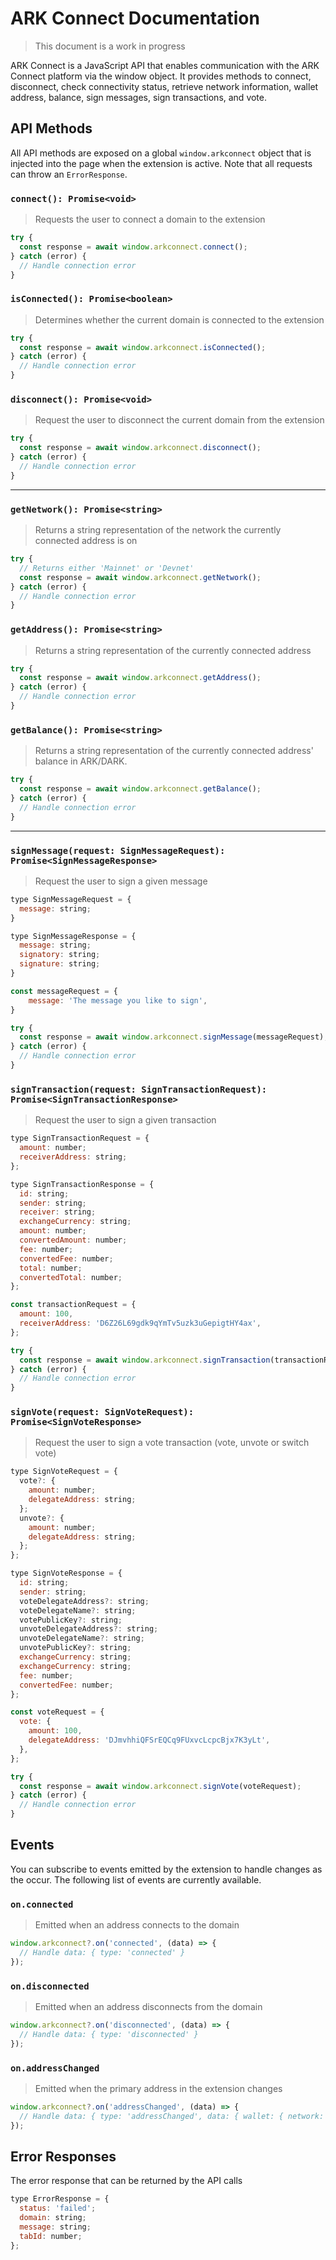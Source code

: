 # ARK Connect Documentation

> This document is a work in progress

ARK Connect is a JavaScript API that enables communication with the ARK Connect platform via the window object. It provides methods to connect, disconnect, check connectivity status, retrieve network information, wallet address, balance, sign messages, sign transactions, and vote.

## API Methods

All API methods are exposed on a global `window.arkconnect` object that is injected into the page when the extension is active. Note that all requests can throw an `ErrorResponse`.

### `connect(): Promise<void>`

> Requests the user to connect a domain to the extension

```javascript
try {
  const response = await window.arkconnect.connect();
} catch (error) {
  // Handle connection error
}
```

### `isConnected(): Promise<boolean>`

> Determines whether the current domain is connected to the extension

```javascript
try {
  const response = await window.arkconnect.isConnected();
} catch (error) {
  // Handle connection error
}
```

### `disconnect(): Promise<void>`

> Request the user to disconnect the current domain from the extension

```javascript
try {
  const response = await window.arkconnect.disconnect();
} catch (error) {
  // Handle connection error
}
```

---

### `getNetwork(): Promise<string>`

> Returns a string representation of the network the currently connected address is on

```javascript
try {
  // Returns either 'Mainnet' or 'Devnet'
  const response = await window.arkconnect.getNetwork();
} catch (error) {
  // Handle connection error
}
```

### `getAddress(): Promise<string>`

> Returns a string representation of the currently connected address

```javascript
try {
  const response = await window.arkconnect.getAddress();
} catch (error) {
  // Handle connection error
}
```

### `getBalance(): Promise<string>`

> Returns a string representation of the currently connected address' balance in ARK/DARK.

```javascript
try {
  const response = await window.arkconnect.getBalance();
} catch (error) {
  // Handle connection error
}
```

---

### `signMessage(request: SignMessageRequest): Promise<SignMessageResponse>`

> Request the user to sign a given message

```javascript
type SignMessageRequest = {
  message: string;
}

type SignMessageResponse = {
  message: string;
  signatory: string;
  signature: string;
}

const messageRequest = {
    message: 'The message you like to sign',
}

try {
  const response = await window.arkconnect.signMessage(messageRequest);
} catch (error) {
  // Handle connection error
}
```

### `signTransaction(request: SignTransactionRequest): Promise<SignTransactionResponse>`

> Request the user to sign a given transaction

```javascript
type SignTransactionRequest = {
  amount: number;
  receiverAddress: string;
};

type SignTransactionResponse = {
  id: string;
  sender: string;
  receiver: string;
  exchangeCurrency: string;
  amount: number;
  convertedAmount: number;
  fee: number;
  convertedFee: number;
  total: number;
  convertedTotal: number;
};

const transactionRequest = {
  amount: 100,
  receiverAddress: 'D6Z26L69gdk9qYmTv5uzk3uGepigtHY4ax',
};

try {
  const response = await window.arkconnect.signTransaction(transactionRequest);
} catch (error) {
  // Handle connection error
}
```

### `signVote(request: SignVoteRequest): Promise<SignVoteResponse>`

> Request the user to sign a vote transaction (vote, unvote or switch vote)

```javascript
type SignVoteRequest = {
  vote?: {
    amount: number;
    delegateAddress: string;
  };
  unvote?: {
    amount: number;
    delegateAddress: string;
  };
};

type SignVoteResponse = {
  id: string;
  sender: string;
  voteDelegateAddress?: string;
  voteDelegateName?: string;
  votePublicKey?: string;
  unvoteDelegateAddress?: string;
  unvoteDelegateName?: string;
  unvotePublicKey?: string;
  exchangeCurrency: string;
  exchangeCurrency: string;
  fee: number;
  convertedFee: number;
};

const voteRequest = {
  vote: {
    amount: 100,
    delegateAddress: 'DJmvhhiQFSrEQCq9FUxvcLcpcBjx7K3yLt',
  },
};

try {
  const response = await window.arkconnect.signVote(voteRequest);
} catch (error) {
  // Handle connection error
}
```

## Events

You can subscribe to events emitted by the extension to handle changes as the occur. The following list of events are currently available.

### `on.connected`

> Emitted when an address connects to the domain

```javascript
window.arkconnect?.on('connected', (data) => {
  // Handle data: { type: 'connected' }
});
```

### `on.disconnected`

> Emitted when an address disconnects from the domain

```javascript
window.arkconnect?.on('disconnected', (data) => {
  // Handle data: { type: 'disconnected' }
});
```

### `on.addressChanged`

> Emitted when the primary address in the extension changes

```javascript
window.arkconnect?.on('addressChanged', (data) => {
  // Handle data: { type: 'addressChanged', data: { wallet: { network: 'Mainnet|Devnet', address: <string>, coin: 'ARK' } } }
});
```

## Error Responses

The error response that can be returned by the API calls

```javascript
type ErrorResponse = {
  status: 'failed';
  domain: string;
  message: string;
  tabId: number;
};
```

